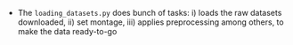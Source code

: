 * The `loading_datasets.py` does bunch of tasks: i) loads the raw datasets downloaded, ii) set montage, iii) applies preprocessing among others, to make the data ready-to-go 